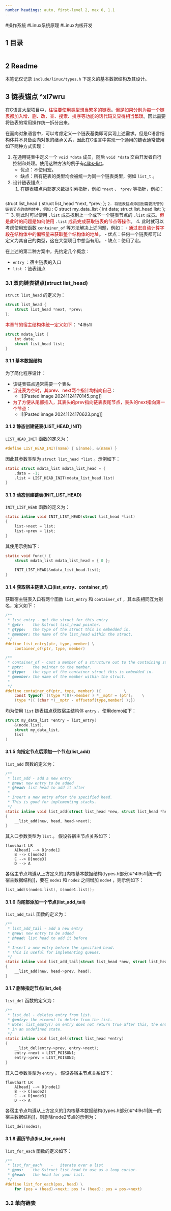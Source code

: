 ```yaml
---
number headings: auto, first-level 2, max 6, 1.1
---
```

#操作系统 #Linux系统原理 #Linux内核开发


## 1 目录

```toc
```

## 2 Readme

本笔记仅记录 `include/linux/types.h` 下定义的基本数据结构及其设计。

## 3 链表锚点 ^xl7wru

在C语言大型项目中，<font color="#c00000">往往要使用类型想当繁多的链表</font>。<font color="#c00000">但是如果分别为每一个链表都加入增、删、改、查、搜索、排序等功能的话代码又显得相当繁琐</font>。因此需要将链表的常用操作统一拆分出来。

在面向对象语言中，可以考虑定义一个链表基类即可实现上述需求。但是C语言结构体并不具备面向对象的继承关系，因此在C语言中实现一个通用的链表通常使用如下两种方式实现：
1. 在通用链表中定义一个 `void *data` 成员，随后 `void *data` 交由开发者自行控制和处理。使用这种方法的例子有[clibs-list](https://github.com/clibs/list)。
	- 优点：不使用宏。
	- 缺点：所有链表的类型均会被统一为同一个链表类型，例如 `list_t` 。
2. 设计链表锚点：
	1. 在链表锚点内部定义数据引索指针，例如 `*next` 、 `*prev` 等指针，例如：
	```C
struct list_head {
	struct list_head *next, *prev;
};
	```
	2. 将链表锚点添加到需要托管的链表节点的结构体中，例如：
	```C
struct my_data_list {
    int data;
    struct list_head list;
};
	```
	3. 则此时可以使用 `.list` 成员找到上一个或下一个链表节点的 `.list` 成员。<font color="#c00000">但是此时的问题是如何使用</font> `.list` <font color="#c00000">成员完成获取链表的节点等操作</font>。
	4. 此时就可以考虑使用宏函数 `container_of` 等方法解决上述问题，例如：
		- <font color="#c00000">通过宏自动计算字段在结构体中的偏移量来获取整个结构体的地址</font>。
	- 优点：任何一个链表都可以定义为其自己的类型，这在大型项目中想当有用。
	- 缺点：使用了宏。

在上述的第二种方案中，先约定几个概念：
- `entry` ：宿主链表的入口
- `list` ：链表锚点

### 3.1 双向链表锚点(struct list_head)

`struct list_head` 的定义为：

```C
struct list_head {
	struct list_head *next, *prev;
};
```

<font color="#c00000">本章节的宿主结构体统一定义如下</font>： ^4l9s1l

```C
struct mdata_list {
	int data;
	struct list_head list;
}
```

#### 3.1.1 基本数据结构

为了简化程序设计：
- 该链表锚点通常需要一个表头
- <font color="#c00000">当链表为空时，其prev、next两个指针均指向自己</font>：
	- ![[Pasted image 20241124170145.png]]
- <font color="#c00000">为了方便从尾部插入，其表头的prev指向链表表尾节点，表头的next指向第一个节点</font>：
	- ![[Pasted image 20241124170623.png]]

#### 3.1.2 静态创建链表(LIST_HEAD_INIT)

`LIST_HEAD_INIT` 函数的定义为：

```C
#define LIST_HEAD_INIT(name) { &(name), &(name) }
```

因此其参数类型为 `struct list_head *list` 。示例如下：

```C
static struct mdata_list mdata_list_head = {
	.data = -1;
	.list = LIST_HEAD_INIT(mdata_list_head.list)
}
```

#### 3.1.3 动态创建链表(INIT_LIST_HEAD)

`INIT_LIST_HEAD` 函数的定义为：

```C
static inline void INIT_LIST_HEAD(struct list_head *list)
{
	list->next = list;
	list->prev = list;
}
```

其使用示例如下：

```C
static void func() {
	struct mdata_list mdata_list_head = { 0 };
	
	INIT_LIST_HEAD(&mdata_list_head.list);
}
```

#### 3.1.4 获取宿主链表入口(list_entry、container_of)

获取宿主链表入口有两个函数 `list_entry` 和 `container_of` ，其本质相同互为别名，定义如下：

```C
/**
 * list_entry - get the struct for this entry
 * @ptr:	the &struct list_head pointer.
 * @type:	the type of the struct this is embedded in.
 * @member:	the name of the list_head within the struct.
 */
#define list_entry(ptr, type, member) \
	container_of(ptr, type, member)

/**
 * container_of - cast a member of a structure out to the containing structure
 * @ptr:	the pointer to the member.
 * @type:	the type of the container struct this is embedded in.
 * @member:	the name of the member within the struct.
 *
 */
#define container_of(ptr, type, member) ({			\
	const typeof( ((type *)0)->member ) *__mptr = (ptr);	\
	(type *)( (char *)__mptr - offsetof(type,member) );})
```

均为使用 `list` 链表锚点获取宿主结构体 `entry` ，使用demo如下：

```C
struct my_data_list *entry = list_entry(
	&(node.list), 
	struct my_data_list,
	list
)
```

#### 3.1.5 向指定节点后添加一个节点(list_add)

`list_add` 函数的定义为：

```C
/**
 * list_add - add a new entry
 * @new: new entry to be added
 * @head: list head to add it after
 *
 * Insert a new entry after the specified head.
 * This is good for implementing stacks.
 */
static inline void list_add(struct list_head *new, struct list_head *head)
{
	__list_add(new, head, head->next);
}
```

其入口参数类型为 `list` 。
假设各宿主节点关系如下：

```mermaid
flowchart LR
	A[head] --> B[node1]
	B --> C[node2]
	C --> D[node3]
	D --> A
```

各宿主节点均遵从上方定义的[[内核基本数据结构(types.h部分)#^4l9s1l|统一的宿主数据结构]]，要在 `node1` 和 `node2` 之间增加 `node4` ，则示例如下：

```C
list_add(&(node4.list), &(node1.list));
```

#### 3.1.6 向尾部添加一个节点(list_add_tail)

`list_add_tail` 函数的定义为：

```C
/**
 * list_add_tail - add a new entry
 * @new: new entry to be added
 * @head: list head to add it before
 *
 * Insert a new entry before the specified head.
 * This is useful for implementing queues.
 */
static inline void list_add_tail(struct list_head *new, struct list_head *head)
{
	__list_add(new, head->prev, head);
}
```




#### 3.1.7 删除指定节点(list_del)

`list_del` 函数的定义为：

```C
/**
 * list_del - deletes entry from list.
 * @entry: the element to delete from the list.
 * Note: list_empty() on entry does not return true after this, the entry is
 * in an undefined state.
 */
static inline void list_del(struct list_head *entry)
{
	__list_del(entry->prev, entry->next);
	entry->next = LIST_POISON1;
	entry->prev = LIST_POISON2;
}
```

其入口参数类型为 `entry` 。
假设各宿主节点关系如下：

```mermaid
flowchart LR
	A[head] --> B[node1]
	B --> C[node2]
	C --> D[node3]
	D --> A
```

各宿主节点均遵从上方定义的[[内核基本数据结构(types.h部分)#^4l9s1l|统一的宿主数据结构]]，则删除node2节点的示例为：

```C
list_del(node1);
```

#### 3.1.8 遍历节点(list_for_each)

`list_for_each` 函数的定义如下：

```C
/**
 * list_for_each	-	iterate over a list
 * @pos:	the &struct list_head to use as a loop cursor.
 * @head:	the head for your list.
 */
#define list_for_each(pos, head) \
	for (pos = (head)->next; pos != (head); pos = pos->next)
```

### 3.2 单向链表








